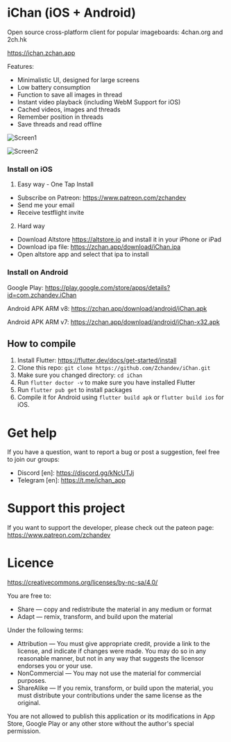 # iChan (iOS + Android)

Open source cross-platform client for popular imageboards: 4chan.org and 2ch.hk

https://ichan.zchan.app

Features:

- Minimalistic UI, designed for large screens
- Low battery consumption
- Function to save all images in thread
- Instant video playback (including WebM Support for iOS)
- Cached videos, images and threads
- Remember position in threads
- Save threads and read offline

![Screen1](https://zchan.app/assets/screen5.png)

![Screen2](https://zchan.app/assets/screen4.png)

### Install on iOS

1. Easy way - One Tap Install

- Subscribe on Patreon: https://www.patreon.com/zchandev
- Send me your email
- Receive testflight invite

2. Hard way

- Download Altstore https://altstore.io and install it in your iPhone or iPad
- Download ipa file: https://zchan.app/download/iChan.ipa
- Open altstore app and select that ipa to install

### Install on Android

Google Play:
https://play.google.com/store/apps/details?id=com.zchandev.iChan

Android APK ARM v8:
https://zchan.app/download/android/iChan.apk

Android APK ARM v7:
https://zchan.app/download/android/iChan-x32.apk

## How to compile

1. Install Flutter: https://flutter.dev/docs/get-started/install
2. Clone this repo: `git clone https://github.com/Zchandev/iChan.git`
3. Make sure you changed directory: `cd iChan`
4. Run `flutter doctor -v` to make sure you have installed Flutter
5. Run `flutter pub get` to install packages
6. Compile it for Android using `flutter build apk` or `flutter build ios` for iOS.

# Get help

If you have a question, want to report a bug or post a suggestion, feel free to join our groups:

- Discord [en]: https://discord.gg/kNcUTJj
- Telegram [en]: https://t.me/ichan_app

# Support this project

If you want to support the developer, please check out the pateon page: https://www.patreon.com/zchandev

# Licence

https://creativecommons.org/licenses/by-nc-sa/4.0/

You are free to:

- Share — copy and redistribute the material in any medium or format
- Adapt — remix, transform, and build upon the material

Under the following terms:

- Attribution — You must give appropriate credit, provide a link to the license, and indicate if changes were made. You may do so in any reasonable manner, but not in any way that suggests the licensor endorses you or your use.
- NonCommercial — You may not use the material for commercial purposes.
- ShareAlike — If you remix, transform, or build upon the material, you must distribute your contributions under the same license as the original.

You are not allowed to publish this application or its modifications in App Store, Google Play or any other store without the author's special permission.
